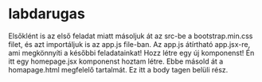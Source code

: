 # labdarugas
Elsőklént is az első feladat miatt másoljuk át az src-be a bootstrap.min.css filet, és azt importáljuk is az app.js file-ban. Az app.js átírtható app.jsx-re, ami megkönnyíti a későbbi feladatainkat!
Hozz létre egy új komponenst! Én itt egy homepage.jsx komponenst hoztam létre. Ebbe másold át a homapage.html megfelelő tartalmát. Ez itt a body tagen belüli rész.
